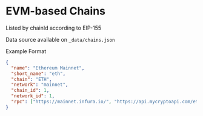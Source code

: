 # EVM-based Chains

Listed by chainId according to EIP-155

Data source available on `_data/chains.json`

Example Format

```json
{
  "name": "Ethereum Mainnet",
  "short_name": "eth",
  "chain": "ETH",
  "network": "mainnet",
  "chain_id": 1,
  "network_id": 1,
  "rpc": ["https://mainnet.infura.io/", "https://api.mycryptoapi.com/eth"]
}
```

